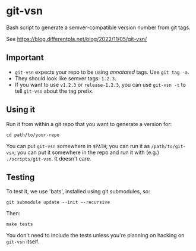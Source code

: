 # git-vsn

Bash script to generate a semver-compatible version number from git tags.

See https://blog.differentpla.net/blog/2022/11/05/git-vsn/

## Important

- `git-vsn` expects your repo to be using _annotated_ tags. Use `git tag -a`.
- They should look like semver tags: `1.2.3`.
- If you want to use `v1.2.3` or `release-1.2.3`, you can use `git-vsn -t` to tell `git-vsn` about the tag prefix.

## Using it

Run it from within a git repo that you want to generate a version for:

    cd path/to/your-repo

You can put `git-vsn` somewhere in `$PATH`; you can run it as `/path/to/git-vsn`;
you can put it somewhere in the repo and run it with (e.g.) `./scripts/git-vsn`. It doesn't care.

## Testing

To test it, we use 'bats', installed using git submodules, so:

```
git submodule update --init --recursive
```

Then:

```
make tests
```

You don't need to include the tests unless you're planning on hacking on `git-vsn` itself.
